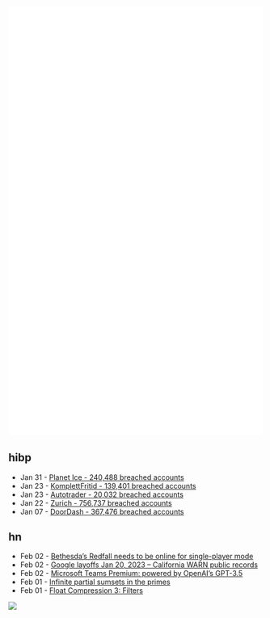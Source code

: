 ![Metrics](https://raw.githubusercontent.com/phixion/phixion/master/metrics.svg)

## hibp

<!--
for https://github.com/phixion/phixion/blob/main/.github/workflows/feeds.yml
-->
<!--START_SECTION:haveibeenpwnd-->
- Jan 31 - [Planet Ice - 240,488 breached accounts](https://haveibeenpwned.com/PwnedWebsites#PlanetIce)
- Jan 23 - [KomplettFritid - 139,401 breached accounts](https://haveibeenpwned.com/PwnedWebsites#KomplettFritid)
- Jan 23 - [Autotrader - 20,032 breached accounts](https://haveibeenpwned.com/PwnedWebsites#Autotrader)
- Jan 22 - [Zurich - 756,737 breached accounts](https://haveibeenpwned.com/PwnedWebsites#Zurich)
- Jan 07 - [DoorDash - 367,476 breached accounts](https://haveibeenpwned.com/PwnedWebsites#DoorDash)
<!--END_SECTION:haveibeenpwnd-->

## hn

<!--
for https://github.com/phixion/phixion/blob/main/.github/workflows/feeds.yml
-->
<!--START_SECTION:hn-->
- Feb 02 - [Bethesda’s Redfall needs to be online for single-player mode](https://arstechnica.com/gaming/2023/02/single-player-redfall-still-requires-a-persistent-online-connection/)
- Feb 02 - [Google layoffs Jan 20, 2023 – California WARN public records](https://airtable.cool/shrF23JdDHMQ3QDyw)
- Feb 02 - [Microsoft Teams Premium: powered by OpenAI’s GPT-3.5](https://www.microsoft.com/en-us/microsoft-365/blog/2023/02/01/microsoft-teams-premium-cut-costs-and-add-ai-powered-productivity/)
- Feb 01 - [Infinite partial sumsets in the primes](https://terrytao.wordpress.com/2023/01/26/infinite-partial-sumsets-in-the-primes/)
- Feb 01 - [Float Compression 3: Filters](https://aras-p.info/blog/2023/02/01/Float-Compression-3-Filters/)
<!--END_SECTION:hn-->

<!--
for https://yhype.me
-->
![](https://hit.yhype.me/github/profile?user_id=13013670)
